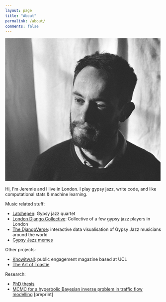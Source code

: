 ```yaml
---
layout: page
title: "About"
permalink: /about/
comments: false
---
```




<div>
<img src="/assets/Jeremie_crop_opt.jpg" class="about_image image-left"/>  <p class="about_bio">Hi, I'm Jeremie and I live in London. I play gypsy jazz, write code, and like computational stats & machine learning.</p>
</div>



Music related stuff:
- [Latchepen](https://www.latchepen.com/): Gypsy jazz quartet
- [London Django Collective](https://londondjangocollective.com): Collective of a few gypsy jazz players in London
- [The DjangoVerse](https://www.londondjangocollective.com/djangoverse/): interactive data visualisation of Gypsy Jazz musicians around the world
- [Gypsy Jazz memes](https://www.instagram.com/gypsyjazzmemes/)

Other projects:
- [Knowitwall](https://knowitwall.com): public engagement magazine based at UCL
- [The Art of Toastie](https://www.instagram.com/jeremie.coullon/)

Research:
- [PhD thesis](https://discovery.ucl.ac.uk/id/eprint/10078714/)
- [MCMC for a hyperbolic Bayesian inverse problem in traffic flow modelling](https://arxiv.org/abs/2001.02013) [preprint]
